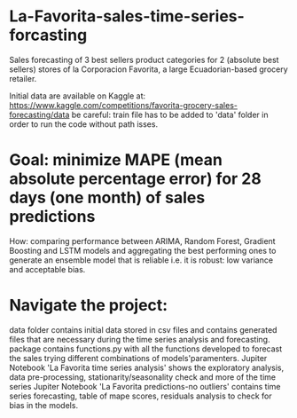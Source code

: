 # La-Favorita-sales-time-series-forcasting
Sales forecasting of 3 best sellers product categories for 2 (absolute best sellers) stores of la Corporacion Favorita, a large Ecuadorian-based grocery retailer.

Initial data are available on Kaggle at: https://www.kaggle.com/competitions/favorita-grocery-sales-forecasting/data
be careful: train file has to be added to 'data' folder in order to run the code without path isses.

# Goal: minimize MAPE (mean absolute percentage error) for 28 days (one month) of sales predictions

How: comparing performance between ARIMA, Random Forest, Gradient Boosting and LSTM models and aggregating the best performing ones to generate an ensemble model that is reliable
i.e. it is robust: low variance and acceptable bias.

# Navigate the project:
data folder contains initial data stored in csv files and contains generated files that are necessary during the time series analysis and forecasting.
package contains functions.py with all the functions developed to forecast the sales trying different combinations of models'paramenters.
Jupiter Notebook 'La Favorita time series analysis' shows the exploratory analysis, data pre-processing, stationarity/seasonality check and more of the time series
Jupiter Notebook 'La Favorita predictions-no outliers' contains time series forecasting, table of mape scores, residuals analysis to check for bias in the models.

